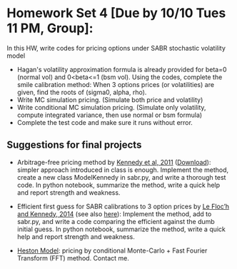 # Homework Set 4 [Due by 10/10 Tues 11 PM, Group]:

In this HW, write codes for pricing options under SABR stochastic volatility model

* Hagan's volatility approximation formula is already provided for beta=0 (normal vol) and 0<beta<=1 (bsm vol). Using the codes, complete the smile calibration method: When 3 options prices (or volatilities) are given, find the roots of (sigma0, alpha, rho).
* Write MC simulation pricing. (Simulate both price and volatility)
* Write conditional MC simulation pricing. (Simulate only volatility, compute integrated variance, then use normal or bsm formula)
* Complete the test code and make sure it runs without error.

## Suggestions for final projects
* Arbitrage-free pricing method by [Kennedy et al, 2011](http://www.tandfonline.com/doi/abs/10.1080/1350486X.2011.646523) ([Download](http://ssrn.com/abstract_id=2043504)): simpler approach introduced in class is enough. Implement the method, create a new class ModelKennedy in sabr.py, and write a thorough test code. In python notebook, summarize the method, write a quick help and report strength and weakness. 
* Efficient first guess for SABR calibrations to 3 option prices by [Le Floc’h and Kennedy, 2014](https://ssrn.com/abstract_id=2467231) (see also [here](https://www.clarusft.com/sabr-calibration-a-simple-explicit-initial-guess/)): Implement the method, add to sabr.py, and write a code comparing the efficient against the dumb initial guess. In python notebook, summarize the method, write a quick help and report strength and weakness. 

* [Heston Model](https://en.wikipedia.org/wiki/Heston_model): pricing by conditional Monte-Carlo + Fast Fourier Transform (FFT) method. Contact me.
